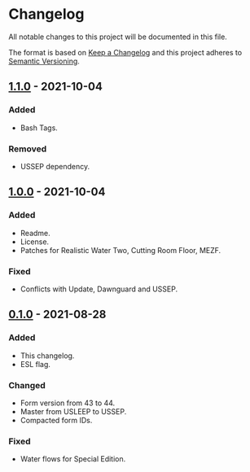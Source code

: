 # Changelog

All notable changes to this project will be documented in this file.

The format is based on [Keep a Changelog] and this project adheres to
[Semantic Versioning].

## [1.1.0] - 2021-10-04

### Added
- Bash Tags.

### Removed
- USSEP dependency.

## [1.0.0] - 2021-10-04

### Added
- Readme.
- License.
- Patches for Realistic Water Two, Cutting Room Floor, MEZF.

### Fixed
- Conflicts with Update, Dawnguard and USSEP.

## [0.1.0] - 2021-08-28

### Added
- This changelog.
- ESL flag.

### Changed
- Form version from 43 to 44.
- Master from USLEEP to USSEP.
- Compacted form IDs.

### Fixed
- Water flows for Special Edition.

[Keep a Changelog]: https://keepachangelog.com/en/1.0.0/
[Semantic Versioning]: https://semver.org/spec/v2.0.0.html
[1.1.0]: https://github.com/pragasette/unique-region-names-se/compare/v1.0.0...v1.1.0
[1.0.0]: https://github.com/pragasette/unique-region-names-se/compare/v0.1.0...v1.0.0
[0.1.0]: https://github.com/pragasette/unique-region-names-se/releases/tag/v0.1.0
